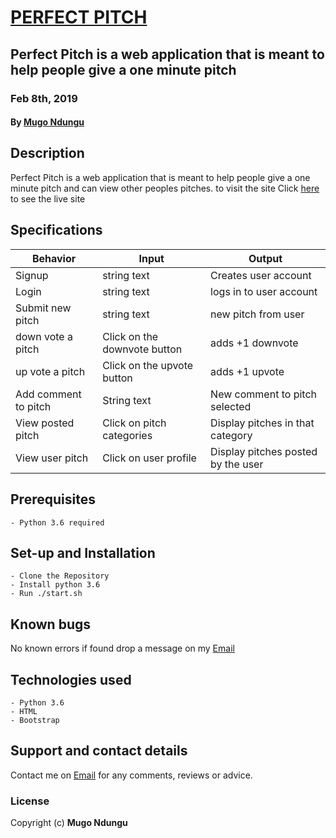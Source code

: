 # [PERFECT PITCH](https://perfectpitch.herokuapp.com/)

## Perfect Pitch is a web application that is meant to help people give a one minute pitch

### Feb 8th, 2019

#### By **[Mugo Ndungu](https://github.com/mugo-ndungu)**

## Description

Perfect Pitch is a web application that is meant to help people give a one minute pitch and can view other peoples pitches. to visit the site Click [here](https://mugopitch.herokuapp.com/) to see the live site

## Specifications

| Behavior            | Input                         | Output                        |
| ------------------- | ----------------------------- | ----------------------------- |
| Signup | string text | Creates user account |
| Login | string text | logs in to user account |
| Submit new pitch | string text | new pitch from user |
| down vote a pitch | Click on the downvote button | adds +1 downvote  |
| up vote a pitch | Click on the upvote button |adds +1 upvote |
| Add comment to pitch | String text  | New comment to pitch selected |
| View posted pitch | Click on pitch categories  | Display pitches in that category |
| View user pitch | Click on user profile  | Display pitches posted by the user|

## Prerequisites

    - Python 3.6 required

## Set-up and Installation

    - Clone the Repository
    - Install python 3.6
    - Run ./start.sh

## Known bugs

No known errors if found drop a message on my [Email](twinnymugo@gmail.com)

## Technologies used

    - Python 3.6
    - HTML
    - Bootstrap

## Support and contact details

Contact me on [Email](twinnymugo@gmail.com) for any comments, reviews or advice.

### License

Copyright (c) **Mugo Ndungu**
